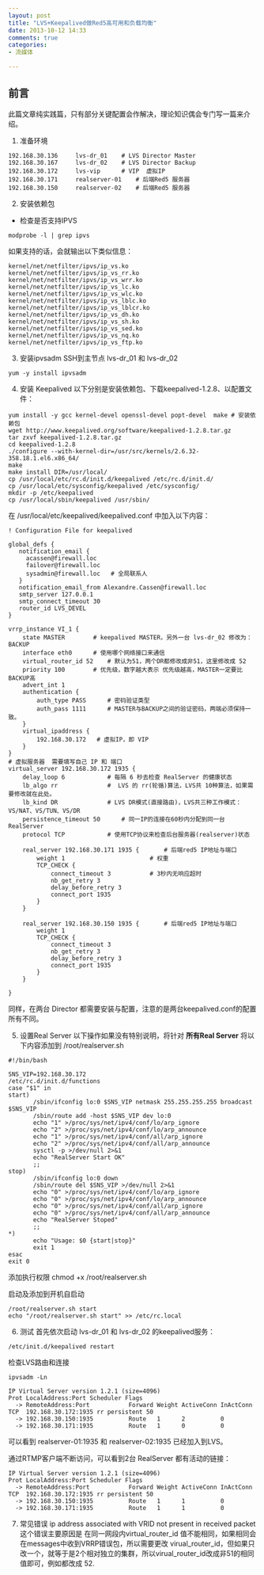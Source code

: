 ```yaml
---
layout: post
title: "LVS+Keepalived做Red5高可用和负载均衡"
date: 2013-10-12 14:33
comments: true
categories: 
- 流媒体

---
```


## 前言
此篇文章纯实践篇，只有部分关键配置会作解决，理论知识偶会专门写一篇来介绍。


1. 准备环境

```
192.168.30.136     lvs-dr_01	# LVS Director Master
192.168.30.167     lvs-dr_02	# LVS Director Backup
192.168.30.172     lvs-vip		# VIP  虚拟IP
192.168.30.171     realserver-01	# 后端Red5 服务器
192.168.30.150     realserver-02	# 后端Red5 服务器
```

2. 安装依赖包

* 检查是否支持IPVS

```
modprobe -l | grep ipvs 
```
如果支持的话，会就输出以下类似信息：

```
kernel/net/netfilter/ipvs/ip_vs.ko
kernel/net/netfilter/ipvs/ip_vs_rr.ko
kernel/net/netfilter/ipvs/ip_vs_wrr.ko
kernel/net/netfilter/ipvs/ip_vs_lc.ko
kernel/net/netfilter/ipvs/ip_vs_wlc.ko
kernel/net/netfilter/ipvs/ip_vs_lblc.ko
kernel/net/netfilter/ipvs/ip_vs_lblcr.ko
kernel/net/netfilter/ipvs/ip_vs_dh.ko
kernel/net/netfilter/ipvs/ip_vs_sh.ko
kernel/net/netfilter/ipvs/ip_vs_sed.ko
kernel/net/netfilter/ipvs/ip_vs_nq.ko
kernel/net/netfilter/ipvs/ip_vs_ftp.ko
```

3. 安装ipvsadm
SSH到主节点 lvs-dr_01 和 lvs-dr_02

```
yum -y install ipvsadm
```

4. 安装 Keepalived
以下分别是安装依赖包、下载keepalived-1.2.8、以配置文件：

```
yum install -y gcc kernel-devel openssl-devel popt-devel  make # 安装依赖包
wget http://www.keepalived.org/software/keepalived-1.2.8.tar.gz
tar zxvf keepalived-1.2.8.tar.gz 
cd keepalived-1.2.8
./configure --with-kernel-dir=/usr/src/kernels/2.6.32-358.18.1.el6.x86_64/
make
make install DIR=/usr/local/
cp /usr/local/etc/rc.d/init.d/keepalived /etc/rc.d/init.d/
cp /usr/local/etc/sysconfig/keepalived /etc/sysconfig/
mkdir -p /etc/keepalived
cp /usr/local/sbin/keepalived /usr/sbin/
```

在 /usr/local/etc/keepalived/keepalived.conf 中加入以下内容：


```
! Configuration File for keepalived

global_defs {
   notification_email {
     acassen@firewall.loc
     failover@firewall.loc
     sysadmin@firewall.loc   # 全局联系人
   }
   notification_email_from Alexandre.Cassen@firewall.loc
   smtp_server 127.0.0.1
   smtp_connect_timeout 30
   router_id LVS_DEVEL
}

vrrp_instance VI_1 {
    state MASTER		# keepalived MASTER，另外一台 lvs-dr_02 修改为：BACKUP
    interface eth0		# 使用哪个网络接口来通信
    virtual_router_id 52	# 默认为51，两个DR都修改成非51，这里修改成 52
    priority 100		# 优先级，数字越大表示 优先级越高，MASTER一定要比BACKUP高
    advert_int 1
    authentication {
        auth_type PASS		# 密码验证类型
        auth_pass 1111		# MASTER与BACKUP之间的验证密码，两端必须保持一致。
    }
    virtual_ipaddress {
        192.168.30.172   # 虚拟IP，即 VIP
    }
}
# 虚拟服务器  需要填写自己 IP 和 端口
virtual_server 192.168.30.172 1935 {
    delay_loop 6    		# 每隔 6 秒去检查 RealServer 的健康状态
    lb_algo rr				#  LVS 的 rr(轮循)算法，LVS共 10种算法，如果需要修改就在此处。
    lb_kind DR				# LVS DR模式(直接路由)，LVS共三种工作模式：VS/NAT、VS/TUN、VS/DR
    persistence_timeout 50		# 同一IP的连接在60秒内分配到同一台 RealServer
    protocol TCP			# 使用TCP协议来检查后台服务器(realserver)状态

    real_server 192.168.30.171 1935 {		# 后端red5 IP地址与端口
        weight 1						# 权重
        TCP_CHECK {
            connect_timeout 3			# 3秒内无响应超时
            nb_get_retry 3
            delay_before_retry 3
            connect_port 1935
        }
    }

    real_server 192.168.30.150 1935 {		# 后端red5 IP地址与端口
        weight 1
        TCP_CHECK {
            connect_timeout 3
            nb_get_retry 3
            delay_before_retry 3
            connect_port 1935
        }
    }

}
```
同样，在两台 Director 都需要安装与配置，注意的是两台keepalived.conf的配置所有不同。

5. 设置Real Server
以下操作如果没有特别说明，将针对 **所有Real Server**
将以下内容添加到 /root/realserver.sh

```
#!/bin/bash

SNS_VIP=192.168.30.172
/etc/rc.d/init.d/functions
case "$1" in
start)
       /sbin/ifconfig lo:0 $SNS_VIP netmask 255.255.255.255 broadcast $SNS_VIP
       /sbin/route add -host $SNS_VIP dev lo:0
       echo "1" >/proc/sys/net/ipv4/conf/lo/arp_ignore
       echo "2" >/proc/sys/net/ipv4/conf/lo/arp_announce
       echo "1" >/proc/sys/net/ipv4/conf/all/arp_ignore
       echo "2" >/proc/sys/net/ipv4/conf/all/arp_announce
       sysctl -p >/dev/null 2>&1
       echo "RealServer Start OK"
       ;;
stop)
       /sbin/ifconfig lo:0 down
       /sbin/route del $SNS_VIP >/dev/null 2>&1
       echo "0" >/proc/sys/net/ipv4/conf/lo/arp_ignore
       echo "0" >/proc/sys/net/ipv4/conf/lo/arp_announce
       echo "0" >/proc/sys/net/ipv4/conf/all/arp_ignore
       echo "0" >/proc/sys/net/ipv4/conf/all/arp_announce
       echo "RealServer Stoped"
       ;;
*)
       echo "Usage: $0 {start|stop}"
       exit 1
esac
exit 0
```

添加执行权限
chmod +x /root/realserver.sh

启动及添加到开机自启动

```
/root/realserver.sh start
echo "/root/realserver.sh start" >> /etc/rc.local
```

6. 测试
首先依次启动 lvs-dr_01 和 lvs-dr_02 的keepalived服务：

```
/etc/init.d/keepalived restart
```

检查LVS路由和连接

```
ipvsadm -Ln

IP Virtual Server version 1.2.1 (size=4096)
Prot LocalAddress:Port Scheduler Flags
  -> RemoteAddress:Port           Forward Weight ActiveConn InActConn
TCP  192.168.30.172:1935 rr persistent 50
  -> 192.168.30.150:1935          Route   1      2          0         
  -> 192.168.30.171:1935          Route   1      0          0         
```
可以看到 realserver-01:1935 和 realserver-02:1935 已经加入到LVS。


通过RTMP客户端不断访问，可以看到2台 RealServer 都有活动的链接：

```
IP Virtual Server version 1.2.1 (size=4096)
Prot LocalAddress:Port Scheduler Flags
  -> RemoteAddress:Port           Forward Weight ActiveConn InActConn
TCP  192.168.30.172:1935 rr persistent 50
  -> 192.168.30.150:1935          Route   1      1          0         
  -> 192.168.30.171:1935          Route   1      1          0         
```

7. 常见错误
ip address associated with VRID not present in received packet
这个错误主要原因是 在同一网段内virtual_router_id 值不能相同，如果相同会在messages中收到VRRP错误包，所以需要更改 virual_router_id，但如果只改一个，就等于是2个相对独立的集群，所以virual_router_id改成非51的相同值即可，例如都改成 52.

